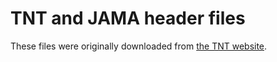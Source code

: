# TNT and JAMA header files

These files were originally downloaded from [the TNT website](http://math.nist.gov/tnt/).